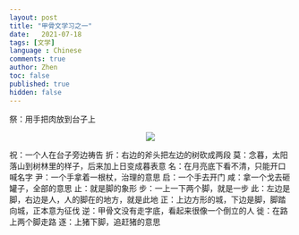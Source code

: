 ```yaml
---
layout: post
title: "甲骨文学习之一"
date:   2021-07-18
tags: [文学]
language : Chinese
comments: true
author: Zhen
toc: false
published: true
hidden: false
---
```

祭：用手把肉放到台子上
<p align="center"> <img src="{{ site.imageurl }}/甲骨文学习1.png"> </p> 
祝：一个人在台子旁边祷告
折：右边的斧头把左边的树砍成两段
莫：念暮，太阳落山到树林里的样子，后来加上日变成暮表意
名：在月亮底下看不清，只能开口喊名字
尹：一个手拿着一根杖，治理的意思
启：一个手去开门
咸：拿一个戈去砸罐子，全部的意思
止：就是脚的象形
步：一上一下两个脚，就是一步
此：左边是脚，右边是人，人的脚在的地方，就是此地
正：上边方形的城，下边是脚，脚踏向城，正本意为征伐
逆：甲骨文没有走字底，看起来很像一个倒立的人
徙：在路上两个脚走路
逐：上猪下脚，追赶猪的意思
<!--stackedit_data:
eyJoaXN0b3J5IjpbLTI4MDAzNzMyOCwtMzI5MDQ1MDQzLC04Mz
Y0MTQ0ODYsMTU2Njc1Nzg3MV19
-->